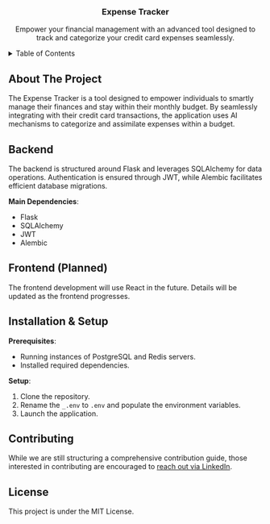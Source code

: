 <br />
<div align="center">
  <h3 align="center">Expense Tracker</h3>

  <p align="center">
    Empower your financial management with an advanced tool designed to track and categorize your credit card expenses seamlessly.
</div>

<!-- TABLE OF CONTENTS -->
<details>
  <summary>Table of Contents</summary>
  <ol>
    <li><a href="#about-the-project">About The Project</a></li>
    <li><a href="#backend">Backend</a></li>
    <li><a href="#frontend-(planned)">Frontend (Planned)</a></li>
    <li><a href="#installation-&-setup">Installation & Setup</a></li>
    <li><a href="#contributing">Contributing</a></li>
    <li><a href="#license">License</a></li>
    <li><a href="#contact">Contact</a></li>
  </ol>
</details>

<!-- ABOUT THE PROJECT -->
## About The Project

The Expense Tracker is a tool designed to empower individuals to smartly manage their finances and stay within their monthly budget. By seamlessly integrating with their credit card transactions, the application uses AI mechanisms to categorize and assimilate expenses within a budget.

<!-- BACKEND -->
## Backend

The backend is structured around Flask and leverages SQLAlchemy for data operations. Authentication is ensured through JWT, while Alembic facilitates efficient database migrations.

**Main Dependencies**:
- Flask
- SQLAlchemy
- JWT
- Alembic

<!-- FRONTEND (Planned) -->
## Frontend (Planned)

The frontend development will use React in the future. Details will be updated as the frontend progresses.

<!-- INSTALLATION & SETUP -->
## Installation & Setup

**Prerequisites**:
- Running instances of PostgreSQL and Redis servers.
- Installed required dependencies.

**Setup**:
1. Clone the repository.
2. Rename the `_.env` to `.env` and populate the environment variables.
3. Launch the application.

<!-- CONTRIBUTING -->
## Contributing

While we are still structuring a comprehensive contribution guide, those interested in contributing are encouraged to [reach out via LinkedIn](https://www.linkedin.com/in/oomer784/).

<!-- LICENSE -->
## License

This project is under the MIT License.